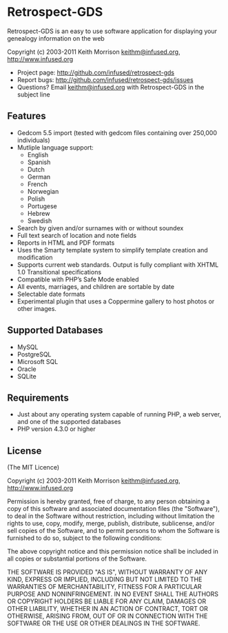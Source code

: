 # Retrospect-GDS

Retrospect-GDS is an easy to use software application for displaying your genealogy information on the web

Copyright (c) 2003-2011 Keith Morrison [keithm@infused.org](mailto:keithm@infused.org?subject=Retrospect-GDS), <http://www.infused.org>

* Project page: <http://github.com/infused/retrospect-gds>  
* Report bugs: <http://github.com/infused/retrospect-gds/issues>  
* Questions? Email [keithm@infused.org](mailto:keithm@infused.org?subject=Retrospect-GDS) with Retrospect-GDS in the subject line

## Features

* Gedcom 5.5 import (tested with gedcom files containing over 250,000 individuals)
* Mutliple language support:
    * English
    * Spanish
    * Dutch
    * German
    * French
    * Norwegian
    * Polish
    * Portugese
    * Hebrew
    * Swedish
* Search by given and/or surnames with or without soundex
* Full text search of location and note fields
* Reports in HTML and PDF formats
* Uses the Smarty template system to simplify template creation and modification
* Supports current web standards. Output is fully compliant with XHTML 1.0 Transitional specifications
* Compatible with PHP’s Safe Mode enabled
* All events, marriages, and children are sortable by date
* Selectable date formats
* Experimental plugin that uses a Coppermine gallery to host photos or other images.
  
## Supported Databases

* MySQL
* PostgreSQL
* Microsoft SQL
* Oracle
* SQLite
  
## Requirements

* Just about any operating system capable of running PHP, a web server, and one of the supported databases
* PHP version 4.3.0 or higher

## License

(The MIT Licence)

Copyright (c) 2003-2011 Keith Morrison [keithm@infused.org](mailto:keithm@infused.org?subject=Retrospect-GDS), <http://www.infused.org>

Permission is hereby granted, free of charge, to any person
obtaining a copy of this software and associated documentation
files (the "Software"), to deal in the Software without
restriction, including without limitation the rights to use,
copy, modify, merge, publish, distribute, sublicense, and/or sell
copies of the Software, and to permit persons to whom the
Software is furnished to do so, subject to the following
conditions:

The above copyright notice and this permission notice shall be
included in all copies or substantial portions of the Software.

THE SOFTWARE IS PROVIDED "AS IS", WITHOUT WARRANTY OF ANY KIND,
EXPRESS OR IMPLIED, INCLUDING BUT NOT LIMITED TO THE WARRANTIES
OF MERCHANTABILITY, FITNESS FOR A PARTICULAR PURPOSE AND
NONINFRINGEMENT. IN NO EVENT SHALL THE AUTHORS OR COPYRIGHT
HOLDERS BE LIABLE FOR ANY CLAIM, DAMAGES OR OTHER LIABILITY,
WHETHER IN AN ACTION OF CONTRACT, TORT OR OTHERWISE, ARISING
FROM, OUT OF OR IN CONNECTION WITH THE SOFTWARE OR THE USE OR
OTHER DEALINGS IN THE SOFTWARE.

